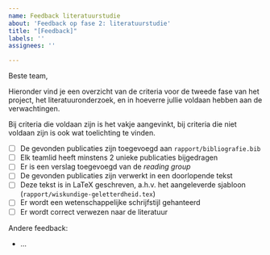```yaml
---
name: Feedback literatuurstudie
about: 'Feedback op fase 2: literatuurstudie'
title: "[Feedback]"
labels: ''
assignees: ''

---
```


Beste team,

Hieronder vind je een overzicht van de criteria voor de tweede fase van het project, het literatuuronderzoek, en in hoeverre jullie voldaan hebben aan de verwachtingen.

Bij criteria die voldaan zijn is het vakje aangevinkt, bij criteria die niet voldaan zijn is ook wat toelichting te vinden.

- [ ] De gevonden publicaties zijn toegevoegd aan `rapport/bibliografie.bib`
- [ ] Elk teamlid heeft minstens 2 unieke publicaties bijgedragen
- [ ] Er is een verslag toegevoegd van de *reading group*
- [ ] De gevonden publicaties zijn verwerkt in een doorlopende tekst
- [ ] Deze tekst is in LaTeX geschreven, a.h.v. het aangeleverde sjabloon (`rapport/wiskundige-geletterdheid.tex`)
- [ ] Er wordt een wetenschappelijke schrijfstijl gehanteerd
- [ ] Er wordt correct verwezen naar de literatuur

Andere feedback:

- ...
